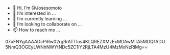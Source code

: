 - 👋 Hi, I’m @Josesomoto
- 👀 I’m interested in ...
- 🌱 I’m currently learning ...
- 💞️ I’m looking to collaborate on ...
- 📫 How to reach me ...

<!---
Josesomoto/Josesomoto is a ✨ special ✨ repository because its `README.md` (this file) appears on your GitHub profile.
You can click the Preview link to take a look at your changes.
--->
07uFNYgAAAADcPiRw02rgRrATTlos4KLQREZXMzExMDAwMTA5MDQ1ADU5NmQ3OGEyLWNhNWYtNDc5ZC1iY2RjLTA4MzU4MzMxNzRiMg==
